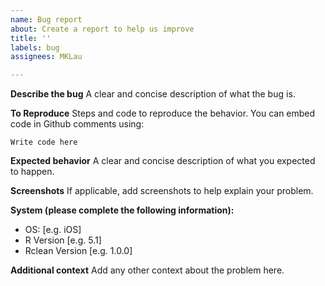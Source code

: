 ```yaml
---
name: Bug report
about: Create a report to help us improve
title: ''
labels: bug
assignees: MKLau

---
```


**Describe the bug**
A clear and concise description of what the bug is.

**To Reproduce**
Steps and code to reproduce the behavior. You can embed code in Github comments using:

```
Write code here
```

**Expected behavior**
A clear and concise description of what you expected to happen.

**Screenshots**
If applicable, add screenshots to help explain your problem.

**System (please complete the following information):**
 - OS: [e.g. iOS]
 - R Version [e.g. 5.1]
 - Rclean Version [e.g. 1.0.0]


**Additional context**
Add any other context about the problem here.
